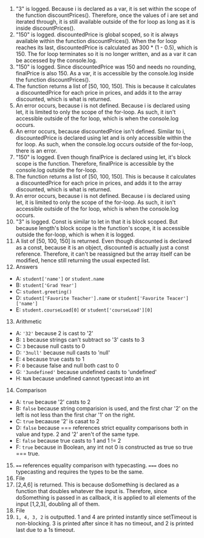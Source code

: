 1. "3" is logged. Because i is declared as a var, it is set within the scope of the function discountPrices(). Therefore, once the values of i are set and iterated through, it is still available outside of the for loop as long as it is inside discountPrices().
2. "150" is logged. discountedPrice is global scoped, so it is always available within the function discountPrices(). When the for loop reaches its last, discountedPrice is calculated as 300 * (1 - 0.5), which is 150. The for loop terminates so it is no longer written, and as a var it can be accessed by the console.log.
3. "150" is logged. Since discountedPrice was 150 and needs no rounding, finalPrice is also 150. As a var, it is accessible by the console.log inside the function discountPrices().
4. The function returns a list of [50, 100, 150]. This is because it calculates a discountedPrice for each price in prices, and adds it to the array discounted, which is what is returned.
5. An error occurs, because i is not defined. Because i is declared using let, it is limited to only the scope of the for-loop. As such, it isn't accessible outside of the for loop, which is when the console.log occurs.
6. An error occurs, because discountedPrice isn't defined. Similar to i, discountedPrice is declared using let and is only accessible within the for loop. As such, when the console.log occurs outside of the for-loop, there is an error.
7. "150" is logged. Even though finalPrice is declared using let, it's block scope is the function. Therefore, finalPrice is accessible by the console.log outside the for-loop.
8. The function returns a list of [50, 100, 150]. This is because it calculates a discountedPrice for each price in prices, and adds it to the array discounted, which is what is returned.
9. An error occurs, because i is not defined. Because i is declared using let, it is limited to only the scope of the for-loop. As such, it isn't accessible outside of the for loop, which is when the console.log occurs.
10. "3" is logged. Const is similar to let in that it is block scoped. But because length's block scope is the function's scope, it is accessible outside the for-loop, which is when it is logged.
11. A list of [50, 100, 150] is returned. Even though discounted is declared as a const, because it is an object, discounted is actually just a const reference. Therefore, it can't be reassigned but the array itself can be modified, hence still returning the usual expected list.
12. Answers
  * A: `student['name']` or `student.name`
  * B: `student['Grad Year']`
  * C: `student.greeting()`
  * D: `student['Favorite Teacher'].name` or `student['Favorite Teacer']['name']`
  * E: `student.courseLoad[0]` or `student['courseLoad'][0]`
13. Arithmetic
  * A: `'32'` because 2 is cast to '2'
  * B: `1` because strings can't subtract so '3' casts to 3
  * C: `3` because null casts to 0
  * D: `'3null'` because null casts to 'null'
  * E: `4` because true casts to 1
  * F: `0` because false and null both cast to 0
  * G: `'3undefined'` because undefined casts to 'undefined'
  * H: `NaN` because undefined cannot typecast into an int
14. Comparison
  * A: `true` because '2' casts to 2
  * B: `false` because string comparision is used, and the first char '2' on the left is not less than the first char '1' on the right.
  * C: `true` becaause '2' is casat to 2
  * D: `false` because === references strict equality comparisons both in value and type. 2 and '2' aren't of the same type.
  * E: `false` because true casts to 1 and 1 != 2
  * F: `true` because in Boolean, any int not 0 is constructed as true so true === true.
15. `==` references equality comparison with typecasting. `===` does no typecasting and requires the types to be the same.
16. File
17. [2,4,6] is returned. This is because doSomething is declared as a function that doubles whatever the input is. Therefore, since doSomething is passed in as callback, it is applied to all elements of the input [1,2,3], doubling all of them.
18. File
19. `1, 4, 3, 2` is outputted. 1 and 4 are printed instantly since setTimeout is non-blocking. 3 is printed after since it has no timeout, and 2 is printed last due to a 1s timeout.